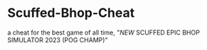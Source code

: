 # Scuffed-Bhop-Cheat
a cheat for the best game of all time, "*NEW* SCUFFED EPIC BHOP SIMULATOR 2023 (POG CHAMP)"
